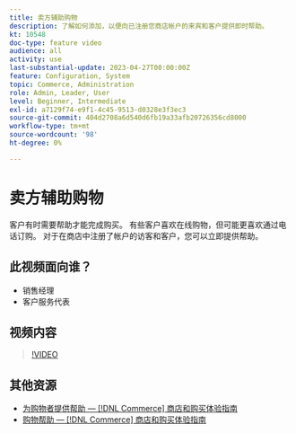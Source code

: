 ```yaml
---
title: 卖方辅助购物
description: 了解如何添加，以便向已注册您商店帐户的来宾和客户提供即时帮助。
kt: 10548
doc-type: feature video
audience: all
activity: use
last-substantial-update: 2023-04-27T00:00:00Z
feature: Configuration, System
topic: Commerce, Administration
role: Admin, Leader, User
level: Beginner, Intermediate
exl-id: a7129f74-e9f1-4c45-9513-d0328e3f3ec3
source-git-commit: 404d2708a6d540d6fb19a33afb20726356cd8000
workflow-type: tm+mt
source-wordcount: '98'
ht-degree: 0%

---
```


# 卖方辅助购物

客户有时需要帮助才能完成购买。 有些客户喜欢在线购物，但可能更喜欢通过电话订购。 对于在商店中注册了帐户的访客和客户，您可以立即提供帮助。

## 此视频面向谁？

- 销售经理
- 客户服务代表

## 视频内容

>[!VIDEO](https://video.tv.adobe.com/v/3410200?quality=12&learn=on&captions=chi_hans)

## 其他资源

- [为购物者提供帮助 —  [!DNL Commerce] 商店和购买体验指南](https://experienceleague.adobe.com/docs/commerce-admin/customers/customer-accounts/manage/login-as-customer.html?lang=zh-Hans)
- [购物帮助 —  [!DNL Commerce] 商店和购买体验指南](https://experienceleague.adobe.com/docs/commerce-admin/stores-sales/introduction.html?lang=zh-Hans#shopping-assistance)
